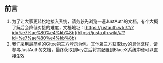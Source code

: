 ## 前言
1. 为了让大家更轻松地接入系统，请务必先浏览一遍JustAuth的文档，有个大概了解后会降低对接的难度，文档地址：[https://justauth.wiki/#/?id=%e7%ae%80%e4%bb%8b](https://justauth.wiki/#/?id=%e7%ae%80%e4%bb%8b)
2. 我们采用最简单的Gitee第三方登录为例。其他第三方获取key的具体流程，请参考JustAuth的文档，最终获取到key之后将其配置到BladeX系统中便可以直接生效





